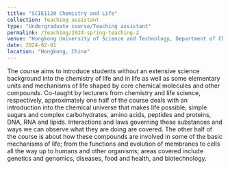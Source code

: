 ```yaml
---
title: "SCIE1120 Chemistry and Life"
collection: Teaching assistant
type: "Undergraduate course/Teaching assistant"
permalink: /teaching/2024-spring-teaching-2
venue: "Hongkong University of Science and Technology, Department of Chemistry"
date: 2024-02-01
location: "Hongkong, China"
---
```


The course aims to introduce students without an extensive science background into the chemistry of life and in life as well as some elementary units and mechanisms of life shaped by core chemical molecules and other compounds. Co-taught by lecturers from chemistry and life science, respectively, approximately one half of the course deals with an introduction into the chemical universe that makes life possible; simple sugars and complex carbohydrates, amino acids, peptides and proteins, DNA, RNA and lipids. Interactions and laws governing these substances and ways we can observe what they are doing are covered. The other half of the course is about how these compounds are involved in some of the basic mechanisms of life; from the functions and evolution of membranes to cells all the way up to humans and other organisms; areas covered include genetics and genomics, diseases, food and health, and biotechnology.
